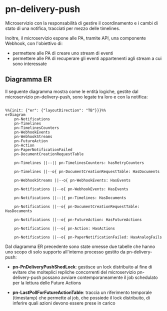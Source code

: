 # pn-delivery-push

Microservizio con la responsabilità di gestire il coordinamento e i cambi di stato di una notifica, tracciati per mezzo delle timelines.

Inoltre, il microservizio espone alle PA, tramite API, una componente Webhook, con l'obiettivo di:
- permettere alle PA di creare uno stream di eventi
- permettere alle PA di recuperare gli eventi appartenenti agli stream a cui sono interessate

## Diagramma ER 
Il seguente diagramma mostra come le entità logiche, gestite dal microservizio pn-delivery-push, sono legate tra loro e con la notifica:

```mermaid

%%{init: {"er": {"layoutDirection": "TB"}}}%%
erDiagram
    pn-Notifications
    pn-Timelines
    pn-TimelinesCounters
    pn-WebhookEvents
    pn-WebhookStreams
    pn-FutureAction
    pn-Action
    pn-PaperNotificationFailed
    pn-DocumentCreationRequestTable

    pn-Timelines ||--|| pn-TimelinesCounters: hasRetryCounters

    pn-Timelines ||--o{ pn-DocumentCreationRequestTable: HasDocuments
    
    pn-WebhookStreams ||--o{ pn-WebhookEvents: HasEvents

    pn-Notifications ||--o{ pn-WebhookEvents: HasEvents

    pn-Notifications ||--|{ pn-Timelines: HasDocuments

    pn-Notifications ||--o{ pn-DocumentCreationRequestTable: HasDocuments

    pn-Notifications ||--o{ pn-FutureAction: HasFutureActions

    pn-Notifications ||--o{ pn-Action: HasActions

    pn-Notifications ||--o{ pn-PaperNotificationFailed: HasAnalogFails

```

Dal diagramma ER precedente sono state omesse due tabelle che hanno uno scopo di solo supporto all'interno processo gestito da pn-delivery-push:

- **pn-PnDeliveryPushShedLock**: gestisce un lock distribuito al fine di evitare che molteplici repliche concorrenti del microservizio pn-delivery-push possano avviare contemporaneamente il job schedulato per la lettura delle Future Actions

- **pn-LastPollForFutureActionTable**: traccia un riferimento temporale (timestamp) che permette al job, che possiede il lock distribuito, di inferire quali azioni devono essere prese in carico